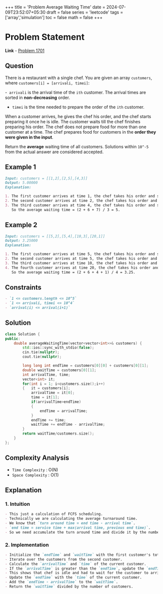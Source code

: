 +++
title = 'Problem Average Waiting Time'
date = 2024-07-09T23:52:07+05:30
draft = false
series = 'leetcode'
tags =['array','simulation']
toc = false
math = false
+++

# Problem Statement

**Link** - [Problem 1701](https://leetcode.com/problems/average-waiting-time/description/)

## Question

There is a restaurant with a single chef. You are given an array `customers`, where `customers[i] = [arrivali, timei]`:

-` arrivali` is the arrival time of the `ith` customer. The arrival times are sorted in **non-decreasing** order.

- `timei` is the time needed to prepare the order of the `ith` customer.

When a customer arrives, he gives the chef his order, and the chef starts preparing it once he is idle. The customer waits till the chef finishes preparing his order. The chef does not prepare food for more than one customer at a time. The chef prepares food for customers in the **order they were given in the input**.

Return the **average** waiting time of all customers. Solutions within `10^-5` from the actual answer are considered accepted.

## Example 1

```markdown
Input: customers = [[1,2],[2,5],[4,3]]
Output: 5.00000
Explanation:

1. The first customer arrives at time 1, the chef takes his order and starts preparing it immediately at time 1, and finishes at time 3, so the waiting time of the first customer is 3 - 1 = 2.
2. The second customer arrives at time 2, the chef takes his order and starts preparing it at time 3, and finishes at time 8, so the waiting time of the second customer is 8 - 2 = 6.
3. The third customer arrives at time 4, the chef takes his order and starts preparing it at time 8, and finishes at time 11, so the waiting time of the third customer is 11 - 4 = 7.
   So the average waiting time = (2 + 6 + 7) / 3 = 5.
```

## Example 2

```markdown
Input: customers = [[5,2],[5,4],[10,3],[20,1]]
Output: 3.25000
Explanation:

1. The first customer arrives at time 5, the chef takes his order and starts preparing it immediately at time 5, and finishes at time 7, so the waiting time of the first customer is 7 - 5 = 2.
2. The second customer arrives at time 5, the chef takes his order and starts preparing it at time 7, and finishes at time 11, so the waiting time of the second customer is 11 - 5 = 6.
3. The third customer arrives at time 10, the chef takes his order and starts preparing it at time 11, and finishes at time 14, so the waiting time of the third customer is 14 - 10 = 4.
4. The fourth customer arrives at time 20, the chef takes his order and starts preparing it immediately at time 20, and finishes at time 21, so the waiting time of the fourth customer is 21 - 20 = 1.
   So the average waiting time = (2 + 6 + 4 + 1) / 4 = 3.25.
```

## Constraints

```markdown
- `1 <= customers.length <= 10^5`
- `1 <= arrivali, timei <= 10^4`
- `arrival(i) <= arrival(i+1)`
```

## Solution

```cpp
class Solution {
public:
    double averageWaitingTime(vector<vector<int>>& customers) {
        std::ios::sync_with_stdio(false);
        cin.tie(nullptr);
        cout.tie(nullptr);

        long long int endTime = customers[0][0] + customers[0][1];
        double waitTime = customers[0][1];
        int arrivalTime, time;
        vector<int> it;
        for(int i = 1; i<customers.size();i++)
        {   it = customers[i];
            arrivalTime = it[0];
            time = it[1];
            if(arrivalTime>endTime)
            {
                endTime = arrivalTime;
            }
            endTime += time;
            waitTime += endTime - arrivalTime;
        }
        return waitTime/customers.size();
    }
};
```

## Complexity Analysis

- `Time Complexity` : O(N)
- `Space Complexity` : O(1)

## Explanation

### 1. Intuition

```markdown
- This just a calculation of FCFS scheduling.
- Technically we are calculating the average turnaround time.
- We know that `turn around time = end time - arrival time`.
- `end time = service time + max(arrival time, previous end time)`.
- So we need accumulate the turn around time and divide it by the number of customers.
```

### 2. Implementation

```markdown
- Initialize the `endTime` and `waitTime` with the first customer's total time and service time respectively.
- Iterate over the customers from the second customer.
- Calculate the `arrivalTime` and `time` of the current customer.
- If the `arrivalTime` is greater than the `endTime`, update the `endTime` with the `arrivalTime`.
- This shows that chef is idle and had to wait for the customer to arrive.
- Update the `endTime` with the `time` of the current customer.
- Add the `endTime - arrivalTime` to the `waitTime`.
- Return the `waitTime` divided by the number of customers.
```

